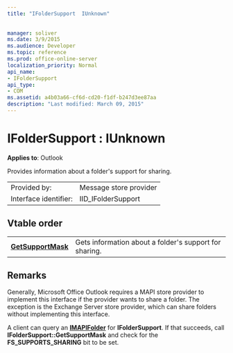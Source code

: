 ```yaml
---
title: "IFolderSupport  IUnknown"
 
 
manager: soliver
ms.date: 3/9/2015
ms.audience: Developer
ms.topic: reference
ms.prod: office-online-server
localization_priority: Normal
api_name:
- IFolderSupport
api_type:
- COM
ms.assetid: a4b03a66-cf6d-cd20-f1df-b247d3ee87aa
description: "Last modified: March 09, 2015"
---
```


# IFolderSupport : IUnknown

  
  
**Applies to**: Outlook 
  
Provides information about a folder's support for sharing.
  
|||
|:-----|:-----|
|Provided by:  <br/> |Message store provider  <br/> |
|Interface identifier:  <br/> |IID_IFolderSupport  <br/> |
   
## Vtable order

|||
|:-----|:-----|
|**[GetSupportMask](ifoldersupport-getsupportmask.md)** <br/> |Gets information about a folder's support for sharing.  <br/> |
   
## Remarks

Generally, Microsoft Office Outlook requires a MAPI store provider to implement this interface if the provider wants to share a folder. The exception is the Exchange Server store provider, which can share folders without implementing this interface.
  
A client can query an **[IMAPIFolder](imapifolderimapicontainer.md)** for **IFolderSupport**. If that succeeds, call **IFolderSupport::GetSupportMask** and check for the **FS_SUPPORTS_SHARING** bit to be set. 
  

